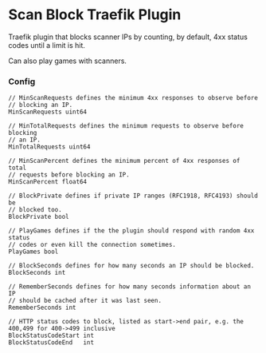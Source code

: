 # Scan Block Traefik Plugin

Traefik plugin that blocks scanner IPs by counting, by default, 4xx status codes until a limit is hit.

Can also play games with scanners.

### Config

```
// MinScanRequests defines the minimum 4xx responses to observe before
// blocking an IP.
MinScanRequests uint64

// MinTotalRequests defines the minimum requests to observe before blocking
// an IP.
MinTotalRequests uint64

// MinScanPercent defines the minimum percent of 4xx responses of total
// requests before blocking an IP.
MinScanPercent float64

// BlockPrivate defines if private IP ranges (RFC1918, RFC4193) should be
// blocked too.
BlockPrivate bool

// PlayGames defines if the the plugin should respond with random 4xx status
// codes or even kill the connection sometimes.
PlayGames bool

// BlockSeconds defines for how many seconds an IP should be blocked.
BlockSeconds int

// RememberSeconds defines for how many seconds information about an IP
// should be cached after it was last seen.
RememberSeconds int

// HTTP status codes to block, listed as start->end pair, e.g. the 400,499 for 400->499 inclusive
BlockStatusCodeStart int
BlockStatusCodeEnd   int
```
